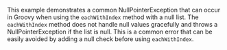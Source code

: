 This example demonstrates a common NullPointerException that can occur in Groovy when using the `eachWithIndex` method with a null list. The `eachWithIndex` method does not handle null values gracefully and throws a NullPointerException if the list is null. This is a common error that can be easily avoided by adding a null check before using `eachWithIndex`.